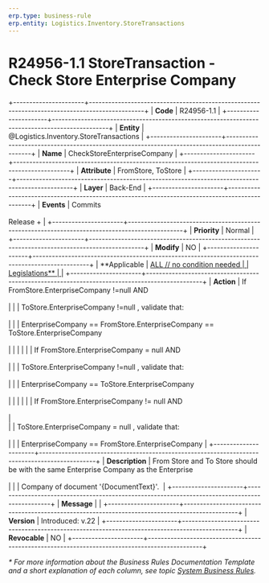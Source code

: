 ```yaml
---
erp.type: business-rule
erp.entity: Logistics.Inventory.StoreTransactions
---
```


# R24956-1.1 StoreTransaction -  Check Store Enterprise Company 
+----------------------+-----------------------------------------------------------------------------------------------+
| **Code**             | R24956-1.1                                                                                    |
+----------------------+-----------------------------------------------------------------------------------------------+
| **Entity**           | @Logistics.Inventory.StoreTransactions                                                        |
+----------------------+-----------------------------------------------------------------------------------------------+
| **Name**             | CheckStoreEnterpriseCompany                                                                   |
+----------------------+-----------------------------------------------------------------------------------------------+
| **Attribute**        | FromStore, ToStore                                                                            |
+----------------------+-----------------------------------------------------------------------------------------------+
| **Layer**            | Back-End                                                                                      |
+----------------------+-----------------------------------------------------------------------------------------------+
| **Events**           | Commits <br> <br> Release +                                                                   |
+----------------------+-----------------------------------------------------------------------------------------------+
| **Priority**         | Normal                                                                                        |
+----------------------+-----------------------------------------------------------------------------------------------+
| **Modify**           | NO                                                                                            |
+----------------------+-----------------------------------------------------------------------------------------------+
| **Applicable         | [ALL // no condition needed                                                                   |
| Legislations**       | ](xref:applicable-legislations)                                                               |
+----------------------+-----------------------------------------------------------------------------------------------+
| **Action**           | If FromStore.EnterpriseCompany !=null AND     <br> <br>                                       |
|                      |    ToStore.EnterpriseCompany !=null , validate that:   <br> <br>                              |
|                      |    EnterpriseCompany == FromStore.EnterpriseCompany == ToStore.EnterpriseCompany <br> <br>    |
|                      |                                                                                               |
|                      | If FromStore.EnterpriseCompany = null AND <br> <br>                                           |
|                      |    ToStore.EnterpriseCompany !=null , validate that: <br> <br>                                |
|                      |    EnterpriseCompany == ToStore.EnterpriseCompany <br> <br>                                   |
|                      |                                                                                               |
|                      | If FromStore.EnterpriseCompany != null AND <br> <br>                                          |                         
|                      |    ToStore.EnterpriseCompany = null , validate that: <br> <br>                                |
|                      |    EnterpriseCompany == FromStore.EnterpriseCompany                                           |
+----------------------+-----------------------------------------------------------------------------------------------+
| **Description**      | From Store and To Store should be with the same Enterprise Company as the Enterprise <br><br> |
|                      | Company of document '{DocumentText}'.                                                         |
+----------------------+-----------------------------------------------------------------------------------------------+
| **Message**          |                                                                                               |
+----------------------+-----------------------------------------------------------------------------------------------+
| **Version**          | Introduced: v.22                                                                              |
+----------------------+-----------------------------------------------------------------------------------------------+
| **Revocable**        | NO                                                                                            |
+----------------------+-----------------------------------------------------------------------------------------------+

*\* For more information about the Business Rules Documentation Template and a short explanation of each column, see
topic [System Business Rules](../templates/template-description-system-business-rules.md).*
